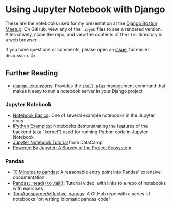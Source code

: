 # Using Jupyter Notebook with Django

These are the notebooks used for my presentation at the [Django Boston Meetup](https://www.meetup.com/djangoboston/events/237297349/).
On GitHub, view any of the `.ipynb` files to see a rendered version.
Alternatively, clone the repo, and view the contents of the `html` directory in a web browser.

If you have questions or comments, please open an [issue](https://github.com/bhrutledge/jupyter-django/issues), for easier discussion. :+1:

## Further Reading

- [django-extensions](https://django-extensions.readthedocs.io/en/latest/index.html): Provides the [`shell_plus`](https://django-extensions.readthedocs.io/en/latest/shell_plus.html) management command that makes it easy to run a notebook server in your Django project

### Jupyter Notebook
- [Notebook Basics](https://nbviewer.jupyter.org/github/jupyter/notebook/blob/master/docs/source/examples/Notebook/Notebook%20Basics.ipynb): One of several example notebooks in the Jupyter docs
- [IPython Examples](http://nbviewer.jupyter.org/github/ipython/ipython/blob/master/examples/IPython%20Kernel/Index.ipynb): Notebooks demonstrating the features of the backend (aka "kernel") used for running Python code in Jupyter Notebook
- [Jupyter Notebook Tutorial](https://www.datacamp.com/community/tutorials/tutorial-jupyter-notebook) from DataCamp
- [Powered By Jupyter: A Survey of the Project Ecosystem](http://blog.ibmjstart.net/2016/03/21/powered-by-jupyter/)

### Pandas

- [10 Minutes to pandas](http://pandas.pydata.org/pandas-docs/stable/10min.html): A reasonable entry point into Pandas' extensive documentation
- [Pandas: .head() to .tail()](http://pyvideo.org/pydata-chicago-2016/pandas-head-to-tail.html): Tutorial video, with links to a repo of notebooks with exercises
- [TomAugspurger/effective-pandas](https://github.com/TomAugspurger/effective-pandas): A GitHub repo with a series of notebooks "on writing idiomatic pandas code"
